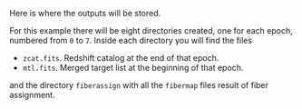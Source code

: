Here is where the outputs will be stored.

For this example there will be eight directories
created, one for each epoch, numbered from `0` to `7`.
Inside each directory you will find the files

* `zcat.fits`. Redshift catalog at the end of that epoch.
* `mtl.fits`. Merged target list at the beginning of that epoch.

and the directory `fiberassign` with all the `fibermap` files 
result of fiber assignment.

